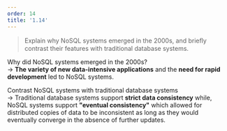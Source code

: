 ```yaml
---
order: 14
title: '1.14'
---
```

> Explain why NoSQL systems emerged in the 2000s, and brieﬂy contrast their
> features with traditional database systems.

Why did NoSQL systems emerged in the 2000s? 
<br>
-> **The variety of new data-intensive applications** and the **need for rapid development**
led to NoSQL systems. 

Contrast NoSQL systems with traditional database systems
<br>
-> Traditional database systems support **strict data consistency** while, NoSQL systems support
**"eventual consistency"** which allowed for distributed copies of data to be inconsistent
as long as they would eventually converge in the absence of further updates. 
